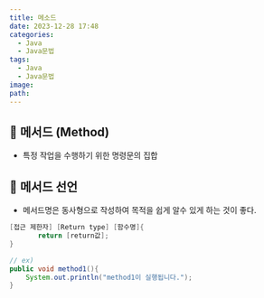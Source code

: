 ```yaml
---
title: 메소드
date: 2023-12-28 17:48
categories:
  - Java
  - Java문법
tags:
  - Java
  - Java문법
image: 
path:
---
```


## 🌈 메서드 (Method)
- 특정 작업을 수행하기 위한 명령문의 집합

## 🌈 메서드 선언
- 메서드명은 동사형으로 작성하여 목적을 쉽게 알수 있게 하는 것이 좋다.

```java
[접근 제한자] [Return type] [함수명]{
       return [return값];
}

// ex)
public void method1(){
	System.out.println("method1이 실행됩니다.");
}
```
